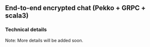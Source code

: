 ## End-to-end encrypted chat (Pekko + GRPC + scala3)


### Technical details

Note: More details will be added soon.